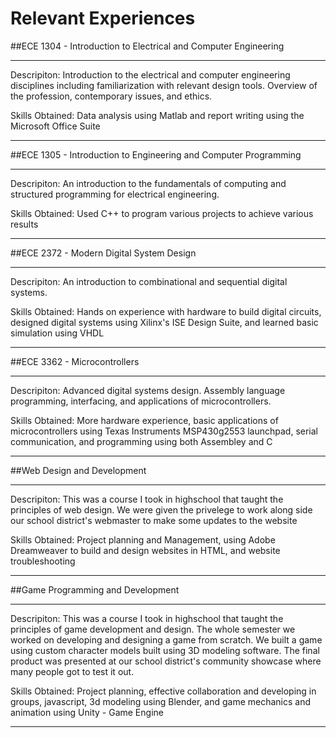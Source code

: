 # Relevant Experiences

##ECE 1304 - Introduction to Electrical and Computer Engineering
***
Descripiton: Introduction to the electrical and computer engineering disciplines including familiarization with relevant design tools. Overview of the profession, contemporary issues, and ethics.

Skills Obtained: Data analysis using Matlab and report writing using the Microsoft Office Suite
***

##ECE 1305 - Introduction to Engineering and Computer Programming
***
Descripiton: An introduction to the fundamentals of computing and structured programming for electrical engineering.

Skills Obtained: Used C++ to program various projects to achieve various results
***

##ECE 2372 - Modern Digital System Design
***
Descripiton: An introduction to combinational and sequential digital systems.

Skills Obtained: Hands on experience with hardware to build digital circuits, designed digital systems using Xilinx's ISE Design Suite, and learned basic simulation using VHDL
***

##ECE 3362 - Microcontrollers
***
Descripiton: Advanced digital systems design. Assembly language programming, interfacing, and applications of microcontrollers.

Skills Obtained: More hardware experience, basic applications of microcontrollers using Texas Instruments MSP430g2553 launchpad, serial communication, and programming using both Assembley and C
***

##Web Design and Development
***
Descripiton: This was a course I took in highschool that taught the principles of web design. We were given the privelege to work along side our school district's webmaster to make some updates to the website

Skills Obtained: Project planning and Management, using Adobe Dreamweaver to build and design websites in HTML, and website troubleshooting
***

##Game Programming and Development
***
Descripiton: This was a course I took in highschool that taught the principles of game development and design. The whole semester we worked on developing and designing a game from scratch. We built a game using custom character models built using 3D modeling software. The final product was presented at our school district's community showcase where many people got to test it out.

Skills Obtained: Project planning, effective collaboration and developing in groups, javascript, 3d modeling using Blender, and game mechanics and animation using Unity - Game Engine
***

